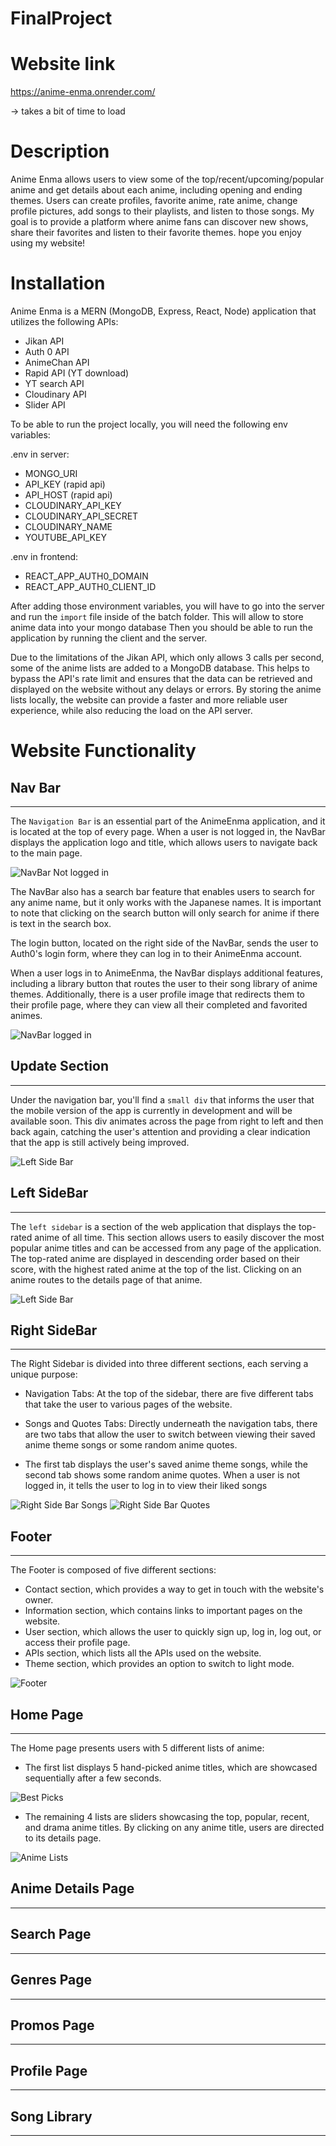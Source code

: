 # FinalProject

Website link
============

<https://anime-enma.onrender.com/>

-> takes a bit of time to load

Description
============

Anime Enma allows users to view some of the top/recent/upcoming/popular anime and get details about each anime, including opening and ending themes. Users can create profiles, favorite anime, rate anime, change profile pictures, add songs to their playlists, and listen to those songs. My goal is to provide a platform where anime fans can discover new shows, share their favorites and listen to their favorite themes. hope you enjoy using my website!

Installation
============

Anime Enma is a MERN (MongoDB, Express, React, Node) application that utilizes the following APIs:

- Jikan API
- Auth 0 API
- AnimeChan API
- Rapid API (YT download)
- YT search API
- Cloudinary API
- Slider API

To be able to run the project locally, you will need the following env variables:

.env in server:

- MONGO_URI
- API_KEY (rapid api)
- API_HOST (rapid api)
- CLOUDINARY_API_KEY
- CLOUDINARY_API_SECRET
- CLOUDINARY_NAME
- YOUTUBE_API_KEY

.env in frontend:

- REACT_APP_AUTH0_DOMAIN
- REACT_APP_AUTH0_CLIENT_ID

After adding those environment variables, you will have to go into the server and run the `import` file inside of the batch folder. This will allow to store anime data into your mongo database Then you should be able to run the application by running the client and the server.

Due to the limitations of the Jikan API, which only allows 3 calls per second, some of the anime lists are added to a MongoDB database. This helps to bypass the API's rate limit and ensures that the data can be retrieved and displayed on the website without any delays or errors. By storing the anime lists locally, the website can provide a faster and more reliable user experience, while also reducing the load on the API server.

Website Functionality
============

## Nav Bar

---

The `Navigation Bar` is an essential part of the AnimeEnma application, and it is located at the top of every page. When a user is not logged in, the NavBar displays the application logo and title, which allows users to navigate back to the main page.

![NavBar Not logged in](https://i.imgur.com/zlYo9lq.png)

The NavBar also has a search bar feature that enables users to search for any anime name, but it only works with the Japanese names. It is important to note that clicking on the search button will only search for anime if there is text in the search box.

The login button, located on the right side of the NavBar, sends the user to Auth0's login form, where they can log in to their AnimeEnma account.

When a user logs in to AnimeEnma, the NavBar displays additional features, including a library button that routes the user to their song library of anime themes. Additionally, there is a user profile image that redirects them to their profile page, where they can view all their completed and favorited animes.

![NavBar logged in](https://i.imgur.com/xbefiAf.png)

## Update Section

---

Under the navigation bar, you'll find a `small div` that informs the user that the mobile version of the app is currently in development and will be available soon. This div animates across the page from right to left and then back again, catching the user's attention and providing a clear indication that the app is still actively being improved.

![Left Side Bar](https://i.imgur.com/j2ek2PZ.png)

## Left SideBar

---

The `left sidebar` is a section of the web application that displays the top-rated anime of all time. This section allows users to easily discover the most popular anime titles and can be accessed from any page of the application. The top-rated anime are displayed in descending order based on their score, with the highest rated anime at the top of the list. Clicking on an anime routes to the details page of that anime.

![Left Side Bar](https://i.imgur.com/zHbuWz0.png)

## Right SideBar

---

The Right Sidebar is divided into three different sections, each serving a unique purpose:

- Navigation Tabs: At the top of the sidebar, there are five different tabs that take the user to various pages of the website.

- Songs and Quotes Tabs: Directly underneath the navigation tabs, there are two tabs that allow the user to switch between viewing their saved anime theme songs or some random anime quotes.

- The first tab displays the user's saved anime theme songs, while the second tab shows some random anime quotes. When a user is not logged in, it tells the user to log in to view their liked songs

![Right Side Bar Songs](https://i.imgur.com/AEwfFb1.png)
![Right Side Bar Quotes](https://i.imgur.com/I9kRM8a.png)

## Footer

---

The Footer is composed of five different sections:

- Contact section, which provides a way to get in touch with the website's owner.
- Information section, which contains links to important pages on the website.
- User section, which allows the user to quickly sign up, log in, log out, or access their profile page.
- APIs section, which lists all the APIs used on the website.
- Theme section, which provides an option to switch to light mode.

![Footer](https://i.imgur.com/2M5PWbB.png)

## Home Page

---

The Home page presents users with 5 different lists of anime:

- The first list displays 5 hand-picked anime titles, which are showcased sequentially after a few seconds.

![Best Picks](https://i.imgur.com/Sng5UFO.png)

- The remaining 4 lists are sliders showcasing the top, popular, recent, and drama anime titles. By clicking on any anime title, users are directed to its details page.

![Anime Lists](https://i.imgur.com/eOR6bse.jpeg)

## Anime Details Page

---

## Search Page

---

## Genres Page

---

## Promos Page

---

## Profile Page

---

## Song Library

---

